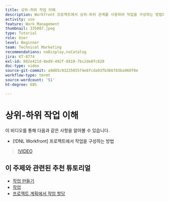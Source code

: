 ```yaml
---
title: 상위-하위 작업 이해
description: Workfront 프로젝트에서 상위-하위 관계를 사용하여 작업을 구성하는 방법에 대해 알아봅니다.
activity: use
feature: Work Management
thumbnail: 335087.jpeg
type: Tutorial
role: User
level: Beginner
team: Technical Marketing
recommendations: noDisplay,noCatalog
jira: KT-8774
exl-id: 882e421d-8ed9-492f-8810-7bc2de8fc820
doc-type: video
source-git-commit: a9d85c93225055f4e8fcda93fb366f83ba960f0e
workflow-type: tm+mt
source-wordcount: '51'
ht-degree: 68%

---
```


# 상위-하위 작업 이해

이 비디오를 통해 다음과 같은 사항을 알아볼 수 있습니다.

* [!DNL Workfront] 프로젝트에서 작업을 구성하는 방법

>[!VIDEO](https://video.tv.adobe.com/v/335087/?quality=12&learn=on)

## 이 주제와 관련된 추천 튜토리얼

* [작업 만들기](https://experienceleague.adobe.com/en/docs/workfront-learn/tutorials-workfront/manage-work/tasks/how-to-create-tasks)
* [작업](https://experienceleague.adobe.com/en/docs/workfront-learn/tutorials-workfront/manage-work/tasks/work-with-tasks)
* [프로젝트 계획에서 작업 할당](https://experienceleague.adobe.com/en/docs/workfront-learn/tutorials-workfront/manage-work/tasks/assign-tasks-from-the-project-plan)

